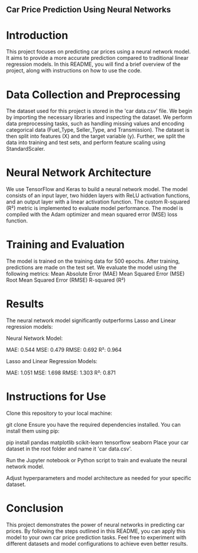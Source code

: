 ## Car Price Prediction Using Neural Networks

# Introduction
This project focuses on predicting car prices using a neural network model. It aims to provide a more accurate prediction compared to traditional linear regression models. In this README, you will find a brief overview of the project, along with instructions on how to use the code.

# Data Collection and Preprocessing
The dataset used for this project is stored in the 'car data.csv' file.
We begin by importing the necessary libraries and inspecting the dataset.
We perform data preprocessing tasks, such as handling missing values and encoding categorical data (Fuel_Type, Seller_Type, and Transmission).
The dataset is then split into features (X) and the target variable (y).
Further, we split the data into training and test sets, and perform feature scaling using StandardScaler.

# Neural Network Architecture
We use TensorFlow and Keras to build a neural network model.
The model consists of an input layer, two hidden layers with ReLU activation functions, and an output layer with a linear activation function.
The custom R-squared (R²) metric is implemented to evaluate model performance.
The model is compiled with the Adam optimizer and mean squared error (MSE) loss function.

# Training and Evaluation
The model is trained on the training data for 500 epochs.
After training, predictions are made on the test set.
We evaluate the model using the following metrics:
Mean Absolute Error (MAE)
Mean Squared Error (MSE)
Root Mean Squared Error (RMSE)
R-squared (R²)

# Results
The neural network model significantly outperforms Lasso and Linear regression models:

Neural Network Model:

MAE: 0.544
MSE: 0.479
RMSE: 0.692
R²: 0.964

Lasso and Linear Regression Models:

MAE: 1.051
MSE: 1.698
RMSE: 1.303
R²: 0.871

# Instructions for Use

Clone this repository to your local machine:

git clone <repository-url>
Ensure you have the required dependencies installed. You can install them using pip:

pip install pandas matplotlib scikit-learn tensorflow seaborn
Place your car dataset in the root folder and name it 'car data.csv'.

Run the Jupyter notebook or Python script to train and evaluate the neural network model.

Adjust hyperparameters and model architecture as needed for your specific dataset.

# Conclusion

This project demonstrates the power of neural networks in predicting car prices. By following the steps outlined in this README, you can apply this model to your own car price prediction tasks. Feel free to experiment with different datasets and model configurations to achieve even better results.





